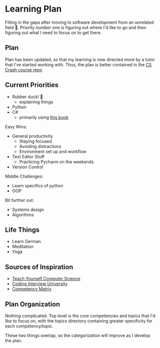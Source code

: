 # Learning Plan
Filling in the gaps after moving to software development from an unrelated
field 💪. Priority number one is figuring out where I'd like to go and then
figuring out what I need to focus on to get there.

## Plan
Plan has been updated, so that my learning is now directed more by a tutor that I've started working with. Thus, the plan is better contained in the [CS Crash course repo](https://github.com/nkuik/cs-crash-course)

## Current Priorities

* Rubber duck! 🐥
    - explaining things
* Python
* C#
    - primarily using [this book](http://csharpindepth.com/)

Easy Wins:
- General productivity
    + Staying focused
    + Avoiding distractions
    + Environment set up and workflow
- Text Editor Stuff
    + Practicing Pycharm on the weekends
- Version Control

Middle Challenges:
- Learn specifics of python
- OOP

Bit further out:
- Systems design
- Algorithms

## Life Things
- Learn German
- Meditation
- Yoga

## Sources of Inspiration
- [Teach Yourself Computer Science](https://teachyourselfcs.com/)
- [Coding Interview University](https://github.com/jwasham/coding-interview-university)
- [Competency Matrix](http://sijinjoseph.com/programmer-competency-matrix/)

## Plan Organization
Nothing complicated. Top level is the core competencies and topics that I'd like
to focus on, with the topics directory containing greater specificity for each
competency/topic.

These two things overlap, so the categorization will improve as I develop the
plan.
